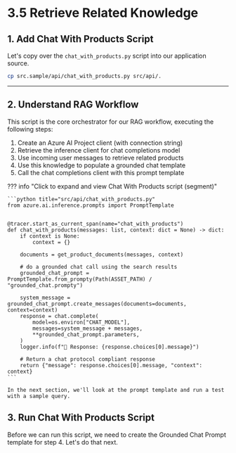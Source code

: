 # 3.5 Retrieve Related Knowledge

## 1. Add Chat With Products Script

 Let's copy over the `chat_with_products.py` script into our application source.

```bash title=""
cp src.sample/api/chat_with_products.py src/api/.
```

---

## 2. Understand RAG Workflow

This script is the core orchestrator for our RAG workflow, executing the following steps:

1. Create an Azure AI Project client (with connection string)
1. Retrieve the inference client for chat completions model
1. Use incoming user messages to retrieve related products
1. Use this knowledge to populate a grounded chat template
1. Call the chat completions client with this prompt template


??? info "Click to expand and view Chat With Products script (segment)"

    ```python title="src/api/chat_with_products.py"
    from azure.ai.inference.prompts import PromptTemplate


    @tracer.start_as_current_span(name="chat_with_products")
    def chat_with_products(messages: list, context: dict = None) -> dict:
        if context is None:
            context = {}

        documents = get_product_documents(messages, context)

        # do a grounded chat call using the search results
        grounded_chat_prompt = PromptTemplate.from_prompty(Path(ASSET_PATH) / "grounded_chat.prompty")

        system_message = grounded_chat_prompt.create_messages(documents=documents, context=context)
        response = chat.complete(
            model=os.environ["CHAT_MODEL"],
            messages=system_message + messages,
            **grounded_chat_prompt.parameters,
        )
        logger.info(f"💬 Response: {response.choices[0].message}")

        # Return a chat protocol compliant response
        return {"message": response.choices[0].message, "context": context}
    ```

    In the next section, we'll look at the prompt template and run a test with a sample query.

## 3. Run Chat With Products Script

Before we can run this script, we need to create the Grounded Chat Prompt template for step 4. Let's do that next.